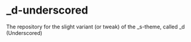 # _d-underscored
The repository for the slight variant (or tweak) of the _s-theme, called _d (Underscored)
